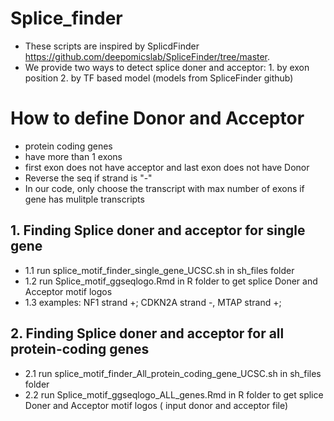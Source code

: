 # Splice_finder
* These scripts are inspired by SplicdFinder https://github.com/deepomicslab/SpliceFinder/tree/master.
* We provide two ways to detect splice doner and acceptor: 1. by exon position 2. by TF based model (models from SpliceFinder github)
# How to define Donor and Acceptor
 * protein coding genes
 * have more than 1 exons
 * first exon does not have acceptor and last exon does not have Donor
 * Reverse the seq if strand is "-"
 * In our code, only choose the transcript with max number of exons if gene has mulitple transcripts 
  
## 1. Finding Splice doner and acceptor for single gene
*   1.1 run splice_motif_finder_single_gene_UCSC.sh in sh_files folder 
*   1.2 run Splice_motif_ggseqlogo.Rmd in R folder to get splice Doner and Acceptor motif logos
*   1.3 examples: NF1 strand +; CDKN2A strand -, MTAP strand +; 
 
## 2. Finding Splice doner and acceptor for all protein-coding genes
  * 2.1 run splice_motif_finder_All_protein_coding_gene_UCSC.sh in sh_files folder
  * 2.2 run Splice_motif_ggseqlogo_ALL_genes.Rmd in R folder to get splice Doner and Acceptor motif logos ( input donor and acceptor file)


